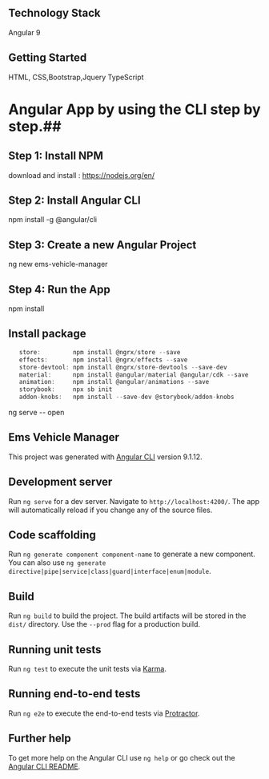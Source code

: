 ## Technology Stack

Angular 9

## Getting Started


HTML, CSS,Bootstrap,Jquery
TypeScript

# Angular App by using the CLI step by step.##


## Step 1: Install NPM

  download and install : https://nodejs.org/en/
  
## Step 2: Install Angular CLI

npm install -g @angular/cli

## Step 3: Create a new Angular Project

ng new ems-vehicle-manager

## Step 4: Run the App

npm install


## Install package
``` js
   store:         npm install @ngrx/store --save
   effects:       npm install @ngrx/effects --save
   store-devtool: npm install @ngrx/store-devtools --save-dev
   material:      npm install @angular/material @angular/cdk --save
   animation:     npm install @angular/animations --save
   storybook:     npx sb init
   addon-knobs:   npm install --save-dev @storybook/addon-knobs
```



ng serve -- open

## Ems Vehicle Manager


This project was generated with [Angular CLI](https://github.com/angular/angular-cli) version 9.1.12.

## Development server

Run `ng serve` for a dev server. Navigate to `http://localhost:4200/`. The app will automatically reload if you change any of the source files.

## Code scaffolding

Run `ng generate component component-name` to generate a new component. You can also use `ng generate directive|pipe|service|class|guard|interface|enum|module`.

## Build

Run `ng build` to build the project. The build artifacts will be stored in the `dist/` directory. Use the `--prod` flag for a production build.

## Running unit tests

Run `ng test` to execute the unit tests via [Karma](https://karma-runner.github.io).

## Running end-to-end tests

Run `ng e2e` to execute the end-to-end tests via [Protractor](http://www.protractortest.org/).

## Further help

To get more help on the Angular CLI use `ng help` or go check out the [Angular CLI README](https://github.com/angular/angular-cli/blob/master/README.md).
